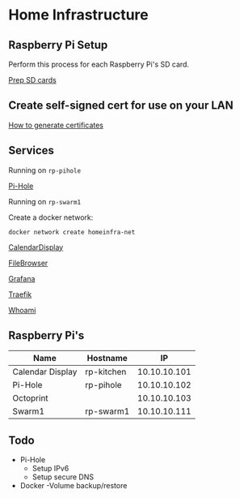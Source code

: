 # Home Infrastructure


## Raspberry Pi Setup

Perform this process for each Raspberry Pi's SD card.

[Prep SD cards](/docs/prep-sd-cards.md)


## Create self-signed cert for use on your LAN

[How to generate certificates](/docs/certs.md)


## Services

Running on `rp-pihole`

[Pi-Hole](/pi-hole/README.md)

Running on `rp-swarm1`

Create a docker network:

```
docker network create homeinfra-net
```

[CalendarDisplay](/calendardisplay/README.md)

[FileBrowser](/filebrowser/README.md)

[Grafana](/grafana/README.md)

[Traefik](/traefik/README.md)

[Whoami](/whoami/README.md)


## Raspberry Pi's

| Name | Hostname | IP |
|-|-|-|
| Calendar Display | rp-kitchen | 10.10.10.101 |
| Pi-Hole | rp-pihole | 10.10.10.102 |
| Octoprint | | 10.10.10.103 |
| Swarm1 | rp-swarm1 | 10.10.10.111 |


## Todo

- Pi-Hole
    - Setup IPv6
    - Setup secure DNS
- Docker
    -Volume backup/restore
